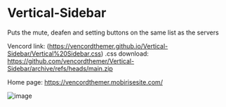 # Vertical-Sidebar
Puts the mute, deafen and setting buttons on the same list as the servers

Vencord link: (https://vencordthemer.github.io/Vertical-Sidebar/Vertical%20Sidebar.css)
.css download: https://github.com/vencordthemer/Vertical-Sidebar/archive/refs/heads/main.zip

Home page: https://vencordthemer.mobirisesite.com/

![image](https://github.com/user-attachments/assets/99f16e20-6266-4b18-88d8-6310ed74227a)

